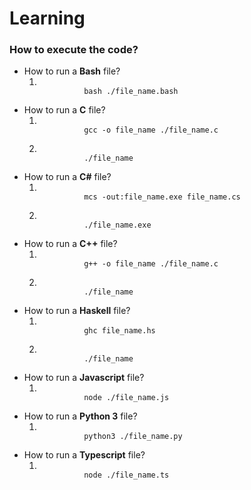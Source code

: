 # Learning

### How to execute the code?
<ul>
  <li>
    How to run a <strong>Bash</strong> file?
    </br>
    <ol>
      <li>
        <code>
          bash ./file_name.bash
        </code>
      </li>
    </ol>
  </li>
  <li>
    How to run a <strong>C</strong> file?
    </br>
    <ol>
      <li>
        <code>
          gcc -o file_name ./file_name.c
        </code>
      </li>
      <li>
        <code>
          ./file_name
        </code>
      </li>
    </ol>
  </li>
  <li>
    How to run a <strong>C#</strong> file?
    </br>
    <ol>
      <li>
        <code>
          mcs -out:file_name.exe file_name.cs
        </code>
      </li>
      <li>
        <code>
          ./file_name.exe
        </code>
      </li>
    </ol>
  </li>
  <li>
    How to run a <strong>C++</strong> file?
    </br>
    <ol>
      <li>
        <code>
          g++ -o file_name ./file_name.c
        </code>
      </li>
      <li>
        <code>
          ./file_name
        </code>
      </li>
    </ol>
  </li>
  <li>
    How to run a <strong>Haskell</strong> file?
    </br>
    <ol>
      <li>
        <code>
          ghc file_name.hs
        </code>
      </li>
      <li>
        <code>
          ./file_name
        </code>
      </li>
    </ol>
  </li>
  <li>
    How to run a <strong>Javascript</strong> file?
    </br>
    <ol>
      <li>
        <code>
          node ./file_name.js
        </code>
      </li>
    </ol>
  </li>
  <li>
    How to run a <strong>Python 3</strong> file?
    </br>
    <ol>
      <li>
        <code>
          python3 ./file_name.py
        </code>
      </li>
    </ol>
  </li>
  <li>
    How to run a <strong>Typescript</strong> file?
    </br>
    <ol>
      <li>
        <code>
          node ./file_name.ts
        </code>
      </li>
    </ol>
  </li>
</ul>
